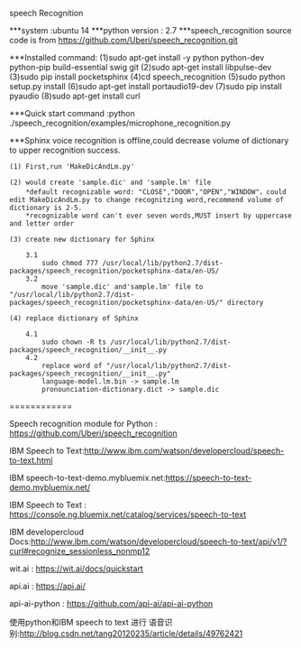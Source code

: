 speech Recognition

***system :ubuntu 14
***python version : 2.7
***speech_recognition source code is from https://github.com/Uberi/speech_recognition.git

***Installed command:
(1)sudo apt-get install -y python python-dev python-pip build-essential swig git
(2)sudo apt-get install libpulse-dev
(3)sudo pip install pocketsphinx
(4)cd speech_recognition
(5)sudo python setup.py install
(6)sudo apt-get install portaudio19-dev
(7)sudo pip install pyaudio
(8)sudo apt-get install curl



***Quick start command :python ./speech_recognition/examples/microphone_recognition.py	
	
***Sphinx voice recognition is offline,could decrease volume of dictionary to upper recognition success.
	
	(1) First,run 'MakeDicAndLm.py'
	
	(2) would create 'sample.dic' and 'sample.lm' file
		*default recognizable word: "CLOSE","DOOR","OPEN","WINDOW"，could edit MakeDicAndLm.py to change recognitzing word,recommend volume of dictionary is 2-5.
		*recognizable word can't over seven words,MUST insert by uppercase and letter order
	
	(3) create new dictionary for Sphinx 

		3.1	
			sudo chmod 777 /usr/local/lib/python2.7/dist-packages/speech_recognition/pocketsphinx-data/en-US/
		3.2 
			move 'sample.dic' and'sample.lm' file to "/usr/local/lib/python2.7/dist-packages/speech_recognition/pocketsphinx-data/en-US/" directory
	
	(4) replace dictionary of Sphinx  

		4.1
			sudo chown -R ts /usr/local/lib/python2.7/dist-packages/speech_recognition/__init__.py
		4.2
			replace word of "/usr/local/lib/python2.7/dist-packages/speech_recognition/__init__.py"
			language-model.lm.bin -> sample.lm
			pronounciation-dictionary.dict -> sample.dic
	
		
		
		
	

============

Speech recognition module for Python : https://github.com/Uberi/speech_recognition

IBM Speech to Text:http://www.ibm.com/watson/developercloud/speech-to-text.html

IBM speech-to-text-demo.mybluemix.net:https://speech-to-text-demo.mybluemix.net/

IBM Speech to Text : https://console.ng.bluemix.net/catalog/services/speech-to-text

IBM developercloud Docs:http://www.ibm.com/watson/developercloud/speech-to-text/api/v1/?curl#recognize_sessionless_nonmp12

wit.ai : https://wit.ai/docs/quickstart

api.ai : https://api.ai/

api-ai-python : https://github.com/api-ai/api-ai-python

使用python和IBM speech to text 进行 语音识别:http://blog.csdn.net/tang20120235/article/details/49762421

